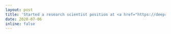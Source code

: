 ```yaml
---
layout: post
title: 'Started a research scientist position at <a href="https://deeprender.ai/">Deep Render</a>'
date: 2020-07-06
inline: false
---
```


